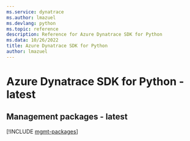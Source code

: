 ```yaml
---
ms.service: dynatrace
ms.author: lmazuel
ms.devlang: python
ms.topic: reference
description: Reference for Azure Dynatrace SDK for Python
ms.data: 10/26/2022
title: Azure Dynatrace SDK for Python
author: lmazuel
---
```

# Azure Dynatrace SDK for Python - latest

## Management packages - latest
[!INCLUDE [mgmt-packages](dynatrace-mgmt-index.md)]